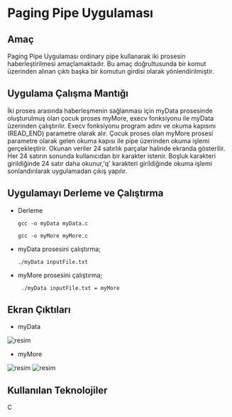 # Paging Pipe Uygulaması

## Amaç
Paging Pipe Uygulaması ordinary pipe kullanarak iki prosesin haberleştirilmesi amaçlamaktadır. Bu amaç doğrultusunda bir komut üzerinden alınan çıktı başka bir komutun girdisi olarak yönlendirilmiştir.

## Uygulama Çalışma Mantığı
İki proses arasında haberleşmenin sağlanması için myData prosesinde oluşturulmuş olan çocuk proses myMore, execv fonksiyonu ile myData üzerinden çalıştırılır. Execv fonksiyonu program adını ve okuma kapısını (READ_END) parametre olarak alır. Çocuk proses olan myMore prosesi parametre olarak gelen okuma kapısı ile pipe üzerinden okuma işlemi gerçekleştirir. Okunan veriler 24 satırlık parçalar halinde ekranda gösterilir. Her 24 satırın sonunda kullanıcıdan bir karakter istenir. Boşluk karakteri girildiğinde 24 satır daha okunur,'q' karakteri girildiğinde okuma işlemi sonlandırılarak uygulamadan çıkış yapılır.

## Uygulamayı Derleme ve Çalıştırma

* Derleme

    ```gcc -o myData myData.c```
 
    ```gcc -o myMore myMore.c ```

* myData prosesini çalıştırma;
  
    ``` ./myData inputFile.txt ```

* myMore prosesini çalıştırma;

    ``` ./myData inputFile.txt = myMore```


## Ekran Çıktıları

* myData

![resim](https://user-images.githubusercontent.com/48556212/85899274-83df8580-b806-11ea-9ed4-1dbc76175e80.png)

* myMore

![resim](https://user-images.githubusercontent.com/48556212/85899722-2ac42180-b807-11ea-8036-9a4aedd2a836.png)
![resim](https://user-images.githubusercontent.com/48556212/85899791-534c1b80-b807-11ea-987c-a64ea7a58475.png)
## Kullanılan Teknolojiler

C
